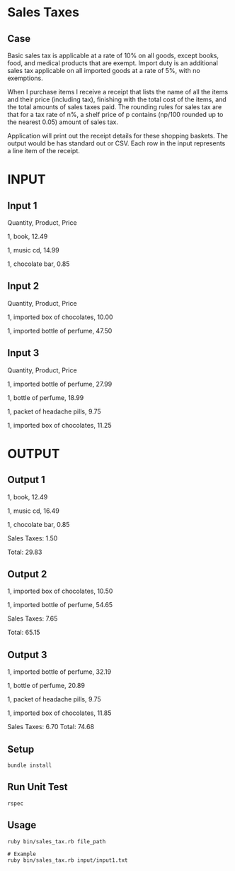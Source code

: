 # Sales Taxes

## Case
Basic sales tax is applicable at a rate of 10% on all goods, except books, food,
and medical products that are exempt. Import duty is an additional sales tax applicable
on all imported goods at a rate of 5%, with no exemptions.

When I purchase items I receive a receipt that lists the name of all the items and
their price (including tax), finishing with the total cost of the items, and the
total amounts of sales taxes paid. The rounding rules for sales tax are that for
a tax rate of n%, a shelf price of p contains (np/100 rounded up to the nearest 0.05)
amount of sales tax.

Application will print out the receipt details for these shopping baskets. The output would be has standard out or CSV. Each row in the input represents a line item of the receipt.

# INPUT

## Input 1
Quantity, Product, Price

1, book, 12.49

1, music cd, 14.99

1, chocolate bar, 0.85


## Input 2
Quantity, Product, Price

1, imported box of chocolates, 10.00

1, imported bottle of perfume, 47.50


## Input 3
Quantity, Product, Price

1, imported bottle of perfume, 27.99

1, bottle of perfume, 18.99

1, packet of headache pills, 9.75

1, imported box of chocolates, 11.25


# OUTPUT

## Output 1
1, book, 12.49

1, music cd, 16.49

1, chocolate bar, 0.85


Sales Taxes: 1.50

Total: 29.83

## Output 2
1, imported box of chocolates, 10.50

1, imported bottle of perfume, 54.65


Sales Taxes: 7.65

Total: 65.15

## Output 3
1, imported bottle of perfume, 32.19

1, bottle of perfume, 20.89

1, packet of headache pills, 9.75

1, imported box of chocolates, 11.85

Sales Taxes: 6.70
Total: 74.68


## Setup
```
bundle install
```

## Run Unit Test

```
rspec
```

## Usage
```
ruby bin/sales_tax.rb file_path

# Example
ruby bin/sales_tax.rb input/input1.txt
```
